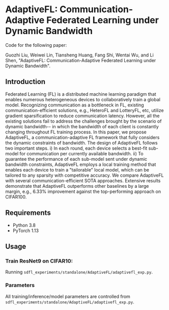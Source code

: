 # AdaptiveFL: Communication-Adaptive Federated Learning under Dynamic Bandwidth 

Code for the following paper:

Guozhi Liu, Weiwei Lin, Tiansheng Huang, Fang Shi, Wentai Wu, and Li Shen, "AdaptiveFL: Communication-Adaptive Federated Learning under Dynamic Bandwidth".

## Introduction

Federated Learning (FL) is a distributed machine learning paradigm that enables numerous heterogeneous devices to collaboratively train a global model. Recognizing communication as a bottleneck in FL, existing communication-efficient solutions, e.g., HeteroFL and LotteryFL, etc, utilize gradient sparsification to reduce communication latency. However, all the existing solutions fail to address the challenges brought by the scenario of dynamic bandwidth-- in which the bandwidth of each client is constantly changing throughout FL training process. In this paper, we propose AdaptiveFL, a communication-adaptive FL framework that fully considers the dynamic constraints of bandwidth. The design of  AdaptiveFL follows two important steps. i) In each round,  each device selects a best-fit sub-model for communication per currently available bandwidth. ii) To guarantee the performance of each sub-model sent under dynamic bandwidth constraints, AdaptiveFL employs a local training method that enables each device to train a "tailorable" local model, which can be tailored to any sparsity with competitive accuracy. We compare AdaptiveFL with several communication-efficient SOTA approaches. Extensive results demonstrate that AdaptiveFL outperforms other baselines by a large margin, e.g., 6.33% improvement against the top-performing approach on CIFAR100. 

## Requirements
* Python 3.8
* PyTorch 1.13

## Usage

### Train ResNet9 on CIFAR10:
Running ``sdfl_experiments/standalone/AdaptiveFL/adaptivefl_exp.py``.


### Parameters

All training/inference/model parameters are controlled from ``sdfl_experiments/standalone/AdaptiveFL/adaptivefl_exp.py``.
